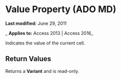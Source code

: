 
# Value Property (ADO MD)

 **Last modified:** June 29, 2011

 _ **Applies to:** Access 2013 | Access 2016_



Indicates the value of the current cell.

## Return Values

Returns a  **Variant** and is read-only.

